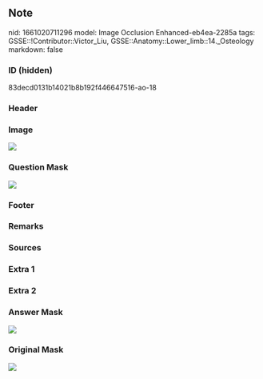 ## Note
nid: 1661020711296
model: Image Occlusion Enhanced-eb4ea-2285a
tags: GSSE::!Contributor::Victor_Liu, GSSE::Anatomy::Lower_limb::14._Osteology
markdown: false

### ID (hidden)
83decd0131b14021b8b192f446647516-ao-18

### Header


### Image
<img src="tmppmpad434.png">

### Question Mask
<img src="83decd0131b14021b8b192f446647516-ao-18-Q.svg">

### Footer


### Remarks


### Sources


### Extra 1


### Extra 2


### Answer Mask
<img src="83decd0131b14021b8b192f446647516-ao-18-A.svg">

### Original Mask
<img src="83decd0131b14021b8b192f446647516-ao-O.svg">
